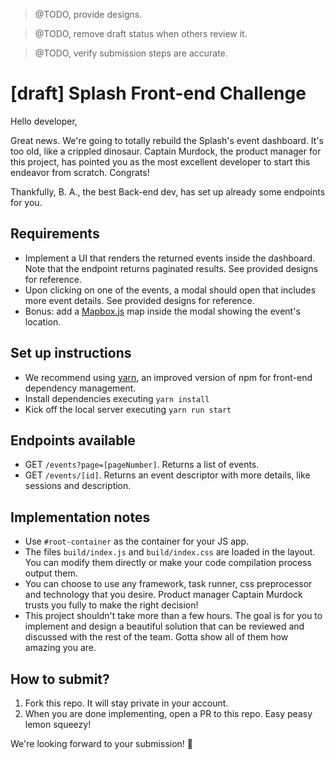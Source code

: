 > @TODO, provide designs.

> @TODO, remove draft status when others review it.

> @TODO, verify submission steps are accurate.

# [draft] Splash Front-end Challenge

Hello developer,

Great news. We're going to totally rebuild the Splash's event dashboard. It's too old, like a crippled dinosaur. Captain Murdock, the product manager for this project, has pointed you as the most excellent developer to start this endeavor from scratch. Congrats!

Thankfully, B. A., the best Back-end dev, has set up already some endpoints for you.

## Requirements

* Implement a UI that renders the returned events inside the dashboard. Note that the endpoint returns paginated results. See provided designs for reference.
* Upon clicking on one of the events, a modal should open that includes more event details. See provided designs for reference.
* Bonus: add a [Mapbox.js](https://www.mapbox.com/) map inside the modal showing the event's location.

## Set up instructions

* We recommend using [yarn](https://yarnpkg.com/en/), an improved version of npm for front-end dependency management.
* Install dependencies executing `yarn install`
* Kick off the local server executing `yarn run start`

## Endpoints available

* GET `/events?page=[pageNumber]`. Returns a list of events.
* GET `/events/[id]`. Returns an event descriptor with more details, like sessions and description.

## Implementation notes

* Use `#root-container` as the container for your JS app.
* The files `build/index.js` and `build/index.css` are loaded in the layout. You can modify them directly or make your code compilation process output them.
* You can choose to use any framework, task runner, css preprocessor and technology that you desire. Product manager Captain Murdock trusts you fully to make the right decision!
* This project shouldn't take more than a few hours. The goal is for you to implement and design a beautiful solution that can be reviewed and discussed with the rest of the team. Gotta show all of them how amazing you are.

## How to submit?

1. Fork this repo. It will stay private in your account.
2. When you are done implementing, open a PR to this repo. Easy peasy lemon squeezy!

We're looking forward to your submission! 🚀
